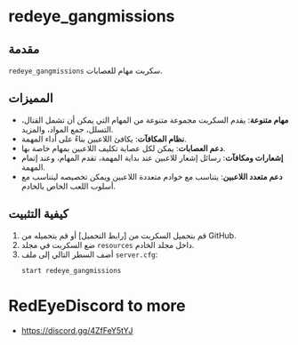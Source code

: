 # redeye_gangmissions

## مقدمة
`redeye_gangmissions` سكربت مهام للعصابات.

## المميزات
- **مهام متنوعة**: يقدم السكربت مجموعة متنوعة من المهام التي يمكن أن تشمل القتال، التسلل، جمع المواد، والمزيد.
- **نظام المكافآت**: يكافئ اللاعبين بناءً على أداء المهمة.
- **دعم العصابات**: يمكن لكل عصابة تكليف اللاعبين بمهام خاصة بها.
- **إشعارات ومكافآت**: رسائل إشعار للاعبين عند بداية المهمة، تقدم المهام، وعند إتمام المهمة.
- **دعم متعدد اللاعبين**: يتناسب مع خوادم متعددة اللاعبين ويمكن تخصيصه ليتناسب مع أسلوب اللعب الخاص بالخادم.

## كيفية التثبيت

1. قم بتحميل السكربت من [رابط التحميل] أو قم بتحميله من GitHub.
2. ضع السكربت في مجلد `resources` داخل مجلد الخادم.
3. أضف السطر التالي إلى ملف `server.cfg`:
   ```plaintext
   start redeye_gangmissions

# RedEyeDiscord to more
- https://discord.gg/4ZfFeY5tYJ
